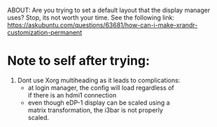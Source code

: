 ABOUT:  Are you trying to set a default layout that the display manager uses? 
        Stop, its not worth your time. See the following link: 
        https://askubuntu.com/questions/63681/how-can-i-make-xrandr-customization-permanent

# Note to self after trying:
1) Dont use Xorg multiheading as it leads to complications:
    - at login manager, the config will load regardless of  
      if there is an hdmi1 connection
    - even though eDP-1 display can be scaled using a  
      matrix transformation, the i3bar is not properly  
      scaled.
